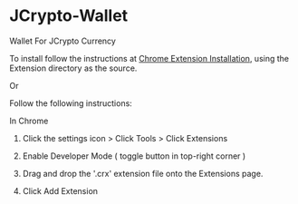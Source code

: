 # JCrypto-Wallet
Wallet For JCrypto Currency

To install follow the instructions at [Chrome Extension Installation](https://developer.chrome.com/docs/extensions/mv2/getstarted/), using the Extension directory as the source.

Or

Follow the following instructions:

In Chrome

1. Click the settings icon > Click Tools > Click Extensions

2. Enable Developer Mode ( toggle button in top-right corner )

3. Drag and drop the '.crx' extension file onto the Extensions page.

4. Click Add Extension